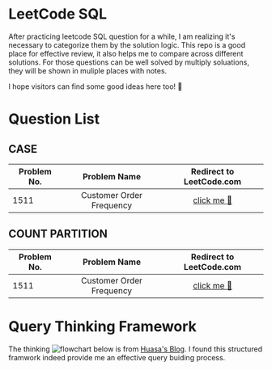 # LeetCode SQL


After practicing leetcode SQL question for a while, I am realizing it's necessary to categorize them by the solution logic. This repo is a good place for effective review, it also helps me to compare across different solutions. For those questions can be well solved by multiply soluations, they will be shown in muliple places with notes.

I hope visitors can find some good ideas here too! :raised_hands:


# Question List
## CASE
| Problem No.      | Problem Name          | Redirect to LeetCode.com  |
| ------------- |:-------------:| :-----:|
| 1511     | Customer Order Frequency | [click me :dizzy: ](https://leetcode.com/problems/customer-order-frequency/) |


## COUNT PARTITION
| Problem No.      | Problem Name          | Redirect to LeetCode.com  |
| ------------- |:-------------:| :-----:|
| 1511     | Customer Order Frequency | [click me :dizzy: ](https://leetcode.com/problems/customer-order-frequency/) |

# Query Thinking Framework
The thinking ![flowchart below](https://i0.wp.com/huasadata.com/wp-content/uploads/2020/10/SQL-queries-flowchart_add-window-function.png?resize=768%2C608&ssl=1) is from [Huasa's Blog](https://huasadata.com/learning-sql-what-i-learned-after-100-leetcode-sql-questions/). I found this structured framwork indeed provide me an effective query buiding process.